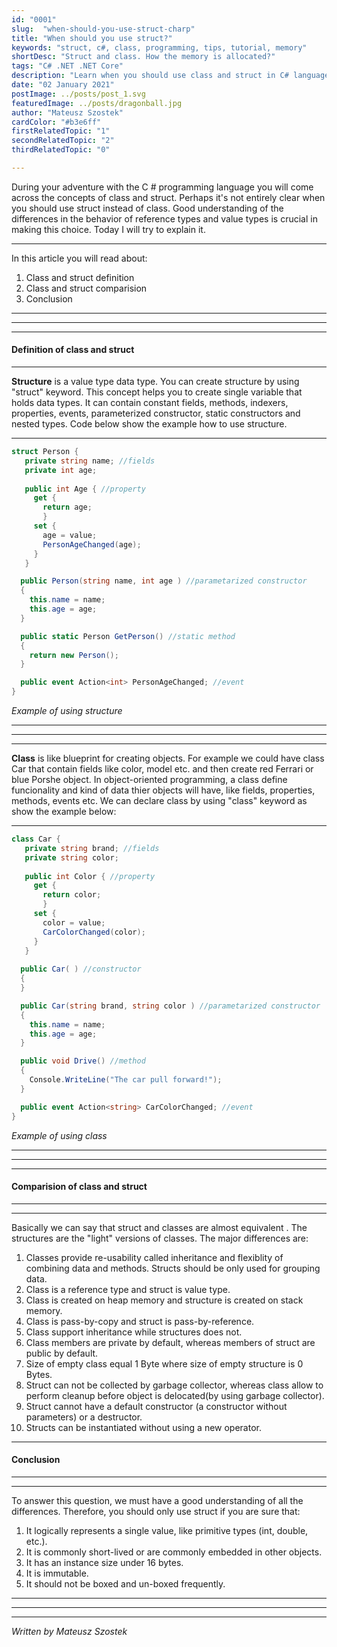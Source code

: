 ```yaml
---
id: "0001"
slug:  "when-should-you-use-struct-charp"
title: "When should you use struct?"
keywords: "struct, c#, class, programming, tips, tutorial, memory"
shortDesc: "Struct and class. How the memory is allocated?"
tags: "C# .NET .NET Core"
description: "Learn when you should use class and struct in C# language. How the memory is alocated and differences between class and struct."
date: "02 January 2021"
postImage: ../posts/post_1.svg
featuredImage: ../posts/dragonball.jpg
author: "Mateusz Szostek"
cardColor: "#b3e6ff"
firstRelatedTopic: "1"
secondRelatedTopic: "2"
thirdRelatedTopic: "0"

---
```


During your adventure with the C # programming language you will come across the concepts of class and struct. Perhaps it's not entirely clear when you should use struct instead of class. Good understanding of the differences in the behavior of reference types and value types is crucial in making this choice. Today I will try to explain it.

---
In this article you will read about:

1. Class and struct definition
2. Class and struct comparision
3. Conclusion

---
---
---

#### Definition of class and struct
---
**Structure** is a value type data type. You can create structure by using "struct" keyword. This concept helps you to create single variable that holds data types. It can contain constant fields, methods, indexers, properties, events, parameterized constructor, static constructors and nested types. Code below show the example how to use structure.

---

```csharp
struct Person {
   private string name; //fields
   private int age;
  
   public int Age { //property
     get {
       return age;
       }
     set {
       age = value;
       PersonAgeChanged(age);
     }
   }

  public Person(string name, int age ) //parametarized constructor
  {
    this.name = name;
    this.age = age;
  }

  public static Person GetPerson() //static method
  {
    return new Person();
  }

  public event Action<int> PersonAgeChanged; //event
}
```
*Example of using structure*

---
---
---
**Class** is like blueprint for creating objects. For example we could have class Car that contain fields like color, model etc. and then create red Ferrari or blue Porshe object. In object-oriented programming, a class define funcionality and kind of data thier objects will have, like fields, properties, methods, events etc. We can declare class by using "class" keyword as show the example below:

---

```csharp
class Car {
   private string brand; //fields
   private string color;
  
   public int Color { //property
     get {
       return color;
       }
     set {
       color = value;
       CarColorChanged(color);
     }
   }
   
  public Car( ) //constructor
  {
  }

  public Car(string brand, string color ) //parametarized constructor
  {
    this.name = name;
    this.age = age;
  }

  public void Drive() //method
  {
    Console.WriteLine("The car pull forward!");
  }

  public event Action<string> CarColorChanged; //event
}
```
*Example of using class*

---
---
---
#### Comparision of class and struct

---
---
Basically we can say that struct and classes are almost equivalent . The structures are the "light" versions of classes. The major differences are: 
1. Classes provide re-usability called inheritance and flexiblity of combining data and methods. Structs should be only used for grouping data.
2. Class is a reference type and struct is value type.
3. Class is created on heap memory and structure is created on stack memory.
4. Class is pass-by-copy and struct is pass-by-reference.
5. Class support inheritance while structures does not.
6. Class members are private by default, whereas members of struct are public by default.
7. Size of empty class equal 1 Byte where size of empty structure is 0 Bytes.
8. Struct can not be collected by garbage collector, whereas class allow to perform cleanup before object is delocated(by using garbage collector).
9. Struct cannot have a default constructor (a constructor without parameters) or a destructor.
10. Structs can be instantiated without using a new operator.


---
#### Conclusion

---
---
To answer this question, we must have a good understanding of all the differences. Therefore, you should only use struct if you are sure that:
1. It logically represents a single value, like primitive types (int, double, etc.).
2. It is commonly short-lived or are commonly embedded in other objects.
3. It has an instance size under 16 bytes.
4. It is immutable.
5. It should not be boxed and un-boxed frequently.

---
---
---
*Written by Mateusz Szostek*